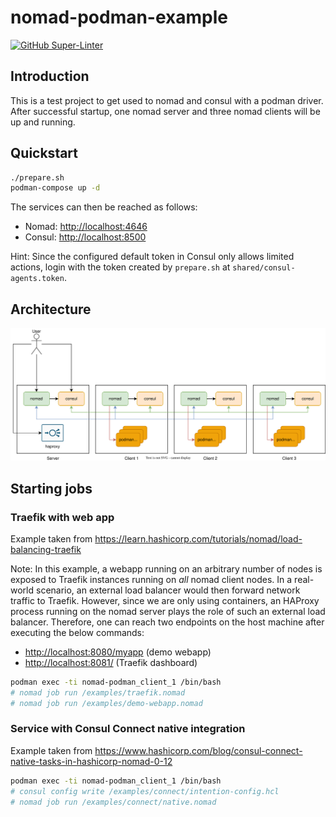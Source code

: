 # nomad-podman-example

[![GitHub Super-Linter](https://github.com/tropicalwave/nomad-podman/workflows/Lint%20Code%20Base/badge.svg)](https://github.com/marketplace/actions/super-linter)

## Introduction

This is a test project to get used to nomad and consul
with a podman driver. After successful startup, one nomad
server and three nomad clients will be up and running.

## Quickstart

```bash
./prepare.sh
podman-compose up -d
```

The services can then be reached as follows:

* Nomad: <http://localhost:4646>
* Consul: <http://localhost:8500>

Hint: Since the configured default token in Consul only allows limited
actions, login with the token created by `prepare.sh` at
`shared/consul-agents.token`.

## Architecture

![Architecture](/images/architecture.svg)

## Starting jobs

### Traefik with web app

Example taken from <https://learn.hashicorp.com/tutorials/nomad/load-balancing-traefik>

Note: In this example, a webapp running on an arbitrary number of nodes
is exposed to Traefik instances running on _all_ nomad client nodes. In a
real-world scenario, an external load balancer would then forward network
traffic to Traefik. However, since we are only using containers, an
HAProxy process running on the nomad server plays the role of such an
external load balancer. Therefore, one can reach two endpoints on the
host machine after executing the below commands:

* <http://localhost:8080/myapp> (demo webapp)
* <http://localhost:8081/> (Traefik dashboard)

```bash
podman exec -ti nomad-podman_client_1 /bin/bash
# nomad job run /examples/traefik.nomad
# nomad job run /examples/demo-webapp.nomad
```

### Service with Consul Connect native integration

Example taken from <https://www.hashicorp.com/blog/consul-connect-native-tasks-in-hashicorp-nomad-0-12>

```bash
podman exec -ti nomad-podman_client_1 /bin/bash
# consul config write /examples/connect/intention-config.hcl
# nomad job run /examples/connect/native.nomad
```

